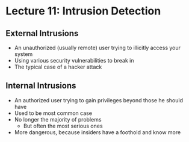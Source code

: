 # Lecture 11: Intrusion Detection
## External Intrusions
* An unauthorized (usually remote) user trying to illicitly access your system
* Using various security vulnerabilities to break in
* The typical case of a hacker attack
## Internal Intrusions
* An authorized user trying to gain privileges beyond those he should have
* Used to be most common case
* No longer the majority of problems
  * But often the most serious ones
* More dangerous, because insiders have a foothold and know more
